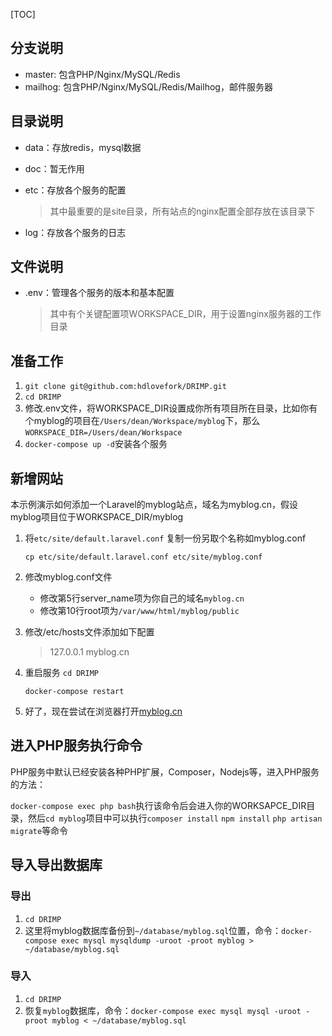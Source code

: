 [TOC]

## 分支说明

* master: 包含PHP/Nginx/MySQL/Redis
* mailhog: 包含PHP/Nginx/MySQL/Redis/Mailhog，邮件服务器



## 目录说明

- data：存放redis，mysql数据

- doc：暂无作用

- etc：存放各个服务的配置

  > 其中最重要的是site目录，所有站点的nginx配置全部存放在该目录下

- log：存放各个服务的日志



## 文件说明

- .env：管理各个服务的版本和基本配置

  > 其中有个关键配置项WORKSPACE_DIR，用于设置nginx服务器的工作目录

## 准备工作

1. `git clone git@github.com:hdlovefork/DRIMP.git`
2. `cd DRIMP`
3. 修改.env文件，将WORKSPACE_DIR设置成你所有项目所在目录，比如你有个myblog的项目在`/Users/dean/Workspace/myblog`下，那么`WORKSPACE_DIR=/Users/dean/Workspace`
4. `docker-compose up -d`安装各个服务

## 新增网站

​   本示例演示如何添加一个Laravel的myblog站点，域名为myblog.cn，假设myblog项目位于WORKSPACE_DIR/myblog

1. 将`etc/site/default.laravel.conf` 复制一份另取个名称如myblog.conf

   `cp etc/site/default.laravel.conf etc/site/myblog.conf`

2. 修改myblog.conf文件

   - 修改第5行server_name项为你自己的域名`myblog.cn`
   - 修改第10行root项为`/var/www/html/myblog/public`

3. 修改/etc/hosts文件添加如下配置

   > 127.0.0.1 myblog.cn

4. 重启服务
   `cd DRIMP`

   `docker-compose restart`

5. 好了，现在尝试在浏览器打开[myblog.cn](http://myblog.cn)



## 进入PHP服务执行命令

PHP服务中默认已经安装各种PHP扩展，Composer，Nodejs等，进入PHP服务的方法：

`docker-compose exec php bash`执行该命令后会进入你的WORKSAPCE_DIR目录，然后`cd myblog`项目中可以执行`composer install` `npm install` `php artisan migrate`等命令



## 导入导出数据库

### 导出

1. `cd DRIMP`
2. 这里将myblog数据库备份到`~/database/myblog.sql`位置，命令：​	`docker-compose exec mysql mysqldump -uroot -proot myblog > ~/database/myblog.sql`

### 导入

1. `cd DRIMP`
2. 恢复`myblog`数据库，命令：`docker-compose exec mysql mysql -uroot -proot myblog < ~/database/myblog.sql`